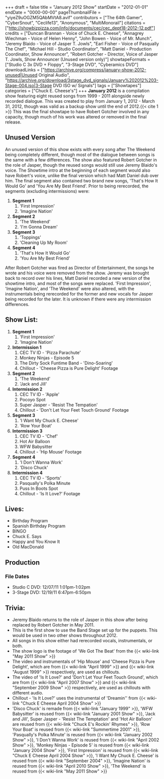 +++
draft = false
title = "January 2012 Show"
startDate = "2012-01-01"
endDate = "0000-00-00"
pageThumbnailFile = "yiyeZ9uOGZM5QAbMVtA8.avif"
contributors = ["The 64th Gamer", "CyberSnout", "Ceclife13", "Anonymous", "MultiMonorail"]
citations = ["http://showbizpizza.com/info/documents/cec/cec_dept18-2012-12.pdf"]
credits = ["Duncan Brannan - Voice of Chuck E. Cheese", "Annagrey Wiechman - Voice of Helen Henny", "John Bowen - Voice of Mr. Munch", "Jeremy Blaido - Voice of Jasper T. Jowls", "Earl Fisher - Voice of Pasqually The Chef", "Michael Hill - Studio Coordinator", "Matt Daniel - Production Coordinator, Show Announcer", "Robert Gotcher - Director, Voice of Jasper T. Jowls, Show Announcer (Unused version only)"]
showtapeFormats = ["Studio C 3x DVD + Floppy", "3-Stage DVD", "Cyberamics DVD"]
downloadLinks = ["https://archive.org/compress/january-show-2012-unused|Unused Original Audio", "https://archive.org/download/3stage_dvd_signals/January%202012%203-Stage-004.iso|3-Stage DVD ISO w/ Signals"]
tags = ["Showtapes"]
categories = ["Chuck E. Cheese's"]
+++
**January 2012** is a compilation show featuring eight reused songs from 1999 - 2011 alongside newly recorded dialogue.
This was created to play from January 1, 2012 - March 31, 2012, though was valid as a backup show until the end of 2012.{{< cite 1 >}} This was the final showtape to have Robert Gotcher involved in any capacity, though much of his work was altered or removed in the final release.

## Unused Version

An unused version of this show exists with every song after The Weekend being completely different, though most of the dialogue between songs is the same with a few differences. The show also featured Robert Gotcher in the role of Jasper, though the reused songs would still use Jeremy Blaido's voice. The Showtime intro at the beginning of each segment would also have Robert's voice, unlike the final version which had Matt Daniel dub over him. The final segment also contained two brand new songs, 'That's How It Would Go' and 'You Are My Best Friend'.
Prior to being rerecorded, the segments (excluding intermissions) were:

1.  **Segment 1**
    1.  'First Impression'
    2.  'Imagine Nation'
2.  **Segment 2**
    1.  'The Weekend'
    2.  'I'm Gonna Dream'
3.  **Segment 3**
    1.  'Toppings'
    2.  'Cleaning Up My Room'
4.  **Segment 4**
    1.  'That's How It Would Go'
    2.  'You Are My Best Friend'

After Robert Gotcher was fired as Director of Entertainment, the songs he wrote and his voice were removed from the show. Jeremy was brought back to record over his lines, Matt Daniel recorded a new version of the showtime intro, and most of the songs were replaced. 'First Impression', 'Imagine Nation', and 'The Weekend' were also altered, with the instrumentals being rerecorded for the former and new vocals for Jasper being recorded for the later. It is unknown if there were any intermission differences.

## Show List:

1.  **Segment 1**
    1.  'First Impression'
    2.  'Imagine Nation'
2.  **Intermission 1**
    1.  CEC TV ID - 'Pizza Parachute'
    2.  Monkey Ninjas - Episode 5
    3.  The Dirty Sock Funtime Band - 'Dino-Soaring'
    4.  Chillout - 'Cheese Pizza is Pure Delight' Footage
3.  **Segment 2**
    1.  'The Weekend'
    2.  'Jack and Jill'
4.  **Intermission 2**
    1.  CEC TV ID - 'Apple'
    2.  Pocoyo Spot
    3.  Super Jasper - 'Resist The Tempation'
    4.  Chillout - 'Don't Let Your Feet Touch Ground' Footage
5.  **Segment 3**
    1.  'I Want My Chuck E. Cheese'
    2.  'Row Your Boat'
6.  **Intermission 3**
    1.  CEC TV ID - 'Chef'
    2.  Hot Air Balloon
    3.  WFW Babysitter
    4.  Chillout - 'Hip Mouse' Footage
7.  **Segment 4**
    1.  'I Don't Wanna Work'
    2.  'Disco Chuck'
8.  **Intermission 4**
    1.  CEC TV ID - 'Sports'
    2.  Pasqually's Polka Minute
    3.  Puss In Boots Spot
    4.  Chillout - 'Is It Love?' Footage

## Lives:

- Birthday Program
- Spanish Birthday Program
- BINGO
- Chuck E. Says
- Happy and You Know It
- Old MacDonald

## Production

### File Dates

- Studio C DVD: 12/07/11 1:01pm-1:02pm
- 3-Stage DVD: 12/19/11 6:47pm-6:50pm

## Trivia:

- Jeremy Blaido returns to the role of Jasper in this show after being replaced by Robert Gotcher in May 2011.
- This is the first show to use the Band Stage set up for the puppets. This would be used in two other shows throughout 2012.
- All songs in this show either had rerecorded vocals, instrumentals, or both.
- The show logo is the footage of 'We Got The Beat' from the {{< wiki-link "May 2011 Show" >}}
- The video and instrumentals of 'Hip Mouse' and 'Cheese Pizza is Pure Delight', which are from {{< wiki-link "April 1999" >}} and {{< wiki-link "August 1999" >}} respectively, are used as chillouts.
- The video of 'Is It Love?' and 'Don't Let Your Feet Touch Ground', which are from {{< wiki-link "April 2007 Show" >}} and {{< wiki-link "September 2009 Show" >}} respectively, are used as chillouts with different audio.
- Chillout - 'Is It Love?' uses the instrumental of 'Dreamin'' from {{< wiki-link "Chuck E Cheese April 2004 Show" >}}
- 'Disco Chuck' is remade from {{< wiki-link "January 1999" >}}, 'WFW Babysitter' is reused from {{< wiki-link "January 2001 Show" >}}, 'Jack and Jill', Super Jasper - 'Resist The Temptation' and 'Hot Air Balloon' are reused from {{< wiki-link "Chuck E's Rockin' Rhymes" >}}, 'Row Your Boat' is reused from {{< wiki-link "Summertime 2001" >}}, 'Pasqually's Polka Minute' is reused from {{< wiki-link "January 2002 Show" >}}, 'I Don't Wanna Work' is reused from {{< wiki-link "April 2002 Show" >}}, 'Monkey Ninjas - Episode 5' is reused from {{< wiki-link "January 2004 Show" >}}, 'First Impression' is reused from {{< wiki-link "Chuck E Cheese April 2004 Show" >}}, 'I Want My Chuck E. Cheese' is reused from {{< wiki-link "September 2004" >}}, 'Imagine Nation' is reused from {{< wiki-link "April 2010 Show" >}}, 'The Weekend' is reused from {{< wiki-link "May 2011 Show" >}}
